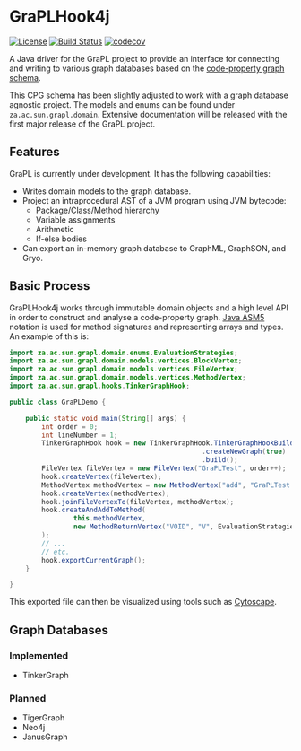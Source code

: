 # GraPLHook4j
[![License](https://img.shields.io/badge/License-Apache%202.0-blue.svg)](https://opensource.org/licenses/Apache-2.0)
[![Build Status](https://travis-ci.org/DavidBakerEffendi/GraPLHook4j.svg?branch=develop)](https://travis-ci.org/DavidBakerEffendi/GraPLHook4j)
[![codecov](https://codecov.io/gh/DavidBakerEffendi/GraPLHook4j/branch/develop/graph/badge.svg)](https://codecov.io/gh/DavidBakerEffendi/GraPLHook4j)

A Java driver for the GraPL project to provide an interface for connecting and writing to various graph databases based 
on the [code-property graph schema](https://github.com/ShiftLeftSecurity/codepropertygraph/blob/master/codepropertygraph/src/main/resources/schemas/base.json).

This CPG schema has been slightly adjusted to work with a graph database agnostic project. The models and enums can be
found under `za.ac.sun.grapl.domain`. Extensive documentation will be released with the first major release of the GraPL
project.

## Features

GraPL is currently under development. It has the following capabilities:
* Writes domain models to the graph database.
* Project an intraprocedural AST of a JVM program using JVM bytecode:
  - Package/Class/Method hierarchy
  - Variable assignments
  - Arithmetic
  - If-else bodies
* Can export an in-memory graph database to GraphML, GraphSON, and Gryo.

## Basic Process

GraPLHook4j works through immutable domain objects and a high level API in order to construct and analyse a 
code-property graph. [Java ASM5](https://asm.ow2.io/) notation is used for method signatures and representing arrays and
types. An example of this is:
```java
import za.ac.sun.grapl.domain.enums.EvaluationStrategies;
import za.ac.sun.grapl.domain.models.vertices.BlockVertex;
import za.ac.sun.grapl.domain.models.vertices.FileVertex;
import za.ac.sun.grapl.domain.models.vertices.MethodVertex;
import za.ac.sun.grapl.hooks.TinkerGraphHook;

public class GraPLDemo {

    public static void main(String[] args) {
        int order = 0;
        int lineNumber = 1;
        TinkerGraphHook hook = new TinkerGraphHook.TinkerGraphHookBuilder("/tmp/grapl/j2grapl_demo.xml")
                                                .createNewGraph(true)
                                                .build();
        FileVertex fileVertex = new FileVertex("GraPLTest", order++);
        hook.createVertex(fileVertex);
        MethodVertex methodVertex = new MethodVertex("add", "GraPLTest.add", "II", lineNumber, order++);
        hook.createVertex(methodVertex);
        hook.joinFileVertexTo(fileVertex, methodVertex);
        hook.createAndAddToMethod(
                this.methodVertex,
                new MethodReturnVertex("VOID", "V", EvaluationStrategies.BY_VALUE, lineNumber, order++)
        );
        // ...
        // etc.
        hook.exportCurrentGraph();
    }   

}
```
This exported file can then be visualized using tools such as [Cytoscape](https://cytoscape.org/).

## Graph Databases
### Implemented
* TinkerGraph
### Planned
* TigerGraph
* Neo4j
* JanusGraph
